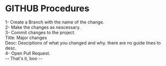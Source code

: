 # GITHUB Procedures

1- Create a Branch with the name of the change. <br>
2- Make the changes as nescessary. <br>
3- Commit changes to the project. <br>
    Title: Major changes <br>
    Desc: Desciptions of what you changed and why. there are no guide lines to desc.<br>
4- Open Pull Request.<br>
 -- That's it, boo --
